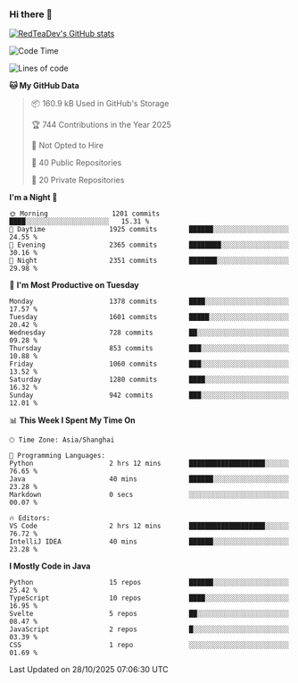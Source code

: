 ### Hi there 👋

<!--
**RedTeaDev/RedTeaDev** is a ✨ _special_ ✨ repository because its `README.md` (this file) appears on your GitHub profile.

Here are some ideas to get you started:

- 🔭 I’m currently working on ...
- 🌱 I’m currently learning ...
- 👯 I’m looking to collaborate on ...
- 🤔 I’m looking for help with ...
- 💬 Ask me about ...
- 📫 How to reach me: ...
- 😄 Pronouns: ...
- ⚡ Fun fact: ...
-->

<!--
[![wakatime](https://wakatime.com/badge/user/6b101ed0-04c0-4490-9283-eb61f2efff96.svg)](https://wakatime.com/@6b101ed0-04c0-4490-9283-eb61f2efff96)
!-->

[![RedTeaDev's GitHub stats](https://github-readme-stats.vercel.app/api?username=RedTeaDev\&include_all_commits=true)](https://github.com/anuraghazra/github-readme-stats)
<!--
[![willianrod's wakatime stats](https://github-readme-stats.vercel.app/api/wakatime?username=RedTeaDev)](https://github.com/anuraghazra/github-readme-stats)
!-->
<!--START_SECTION:waka-->
![Code Time](http://img.shields.io/badge/Code%20Time-3%2C613%20hrs%2034%20mins-blue)

![Lines of code](https://img.shields.io/badge/From%20Hello%20World%20I%27ve%20Written-1.4%20million%20lines%20of%20code-blue)

**🐱 My GitHub Data** 

> 📦 160.9 kB Used in GitHub's Storage 
 > 
> 🏆 744 Contributions in the Year 2025
 > 
> 🚫 Not Opted to Hire
 > 
> 📜 40 Public Repositories 
 > 
> 🔑 20 Private Repositories 
 > 
**I'm a Night 🦉** 

```text
🌞 Morning                1201 commits        ████░░░░░░░░░░░░░░░░░░░░░   15.31 % 
🌆 Daytime                1925 commits        ██████░░░░░░░░░░░░░░░░░░░   24.55 % 
🌃 Evening                2365 commits        ████████░░░░░░░░░░░░░░░░░   30.16 % 
🌙 Night                  2351 commits        ███████░░░░░░░░░░░░░░░░░░   29.98 % 
```
📅 **I'm Most Productive on Tuesday** 

```text
Monday                   1378 commits        ████░░░░░░░░░░░░░░░░░░░░░   17.57 % 
Tuesday                  1601 commits        █████░░░░░░░░░░░░░░░░░░░░   20.42 % 
Wednesday                728 commits         ██░░░░░░░░░░░░░░░░░░░░░░░   09.28 % 
Thursday                 853 commits         ███░░░░░░░░░░░░░░░░░░░░░░   10.88 % 
Friday                   1060 commits        ███░░░░░░░░░░░░░░░░░░░░░░   13.52 % 
Saturday                 1280 commits        ████░░░░░░░░░░░░░░░░░░░░░   16.32 % 
Sunday                   942 commits         ███░░░░░░░░░░░░░░░░░░░░░░   12.01 % 
```


📊 **This Week I Spent My Time On** 

```text
🕑︎ Time Zone: Asia/Shanghai

💬 Programming Languages: 
Python                   2 hrs 12 mins       ███████████████████░░░░░░   76.65 % 
Java                     40 mins             ██████░░░░░░░░░░░░░░░░░░░   23.28 % 
Markdown                 0 secs              ░░░░░░░░░░░░░░░░░░░░░░░░░   00.07 % 

🔥 Editors: 
VS Code                  2 hrs 12 mins       ███████████████████░░░░░░   76.72 % 
IntelliJ IDEA            40 mins             ██████░░░░░░░░░░░░░░░░░░░   23.28 % 
```

**I Mostly Code in Java** 

```text
Python                   15 repos            ██████░░░░░░░░░░░░░░░░░░░   25.42 % 
TypeScript               10 repos            ████░░░░░░░░░░░░░░░░░░░░░   16.95 % 
Svelte                   5 repos             ██░░░░░░░░░░░░░░░░░░░░░░░   08.47 % 
JavaScript               2 repos             █░░░░░░░░░░░░░░░░░░░░░░░░   03.39 % 
CSS                      1 repo              ░░░░░░░░░░░░░░░░░░░░░░░░░   01.69 % 
```




 Last Updated on 28/10/2025 07:06:30 UTC
<!--END_SECTION:waka-->


